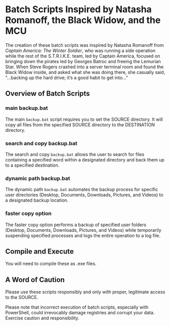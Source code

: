 # Batch Scripts Inspired by Natasha Romanoff, the Black Widow, and the MCU

The creation of these batch scripts was inspired by Natasha Romanoff from *Captain America: The Winter Soldier*, who was running a side operation while the rest of the S.T.R.I.K.E. team, led by Captain America, focused on bringing down the pirates led by Georges Batroc and freeing the Lemurian Star. When Steve Rogers crashed into a server terminal room and found the Black Widow inside, and asked what she was doing there, she casually said, "...backing up the hard drive; it’s a good habit to get into..."

## Overview of Batch Scripts

### main backup.bat
The main `backup.bat` script requires you to set the SOURCE directory. It will copy all files from the specified SOURCE directory to the DESTINATION directory.

### search and copy backup.bat
The search and copy `backup.bat` allows the user to search for files containing a specified word within a designated directory and back them up to a specified destination.

### dynamic path backup.bat
The dynamic path `backup.bat` automates the backup process for specific user directories (Desktop, Documents, Downloads, Pictures, and Videos) to a designated backup location.

### faster copy option
The faster copy option performs a backup of specified user folders (Desktop, Documents, Downloads, Pictures, and Videos) while temporarily suspending specified processes and logs the entire operation to a log file.

## Compile and Execute
You will need to compile these as .exe files.

## A Word of Caution

Please use these scripts responsibly and only with proper, legitimate access to the SOURCE.

Please note that incorrect execution of batch scripts, especially with PowerShell, could irrevocably damage registries and corrupt your data. Exercise caution and responsibility.
